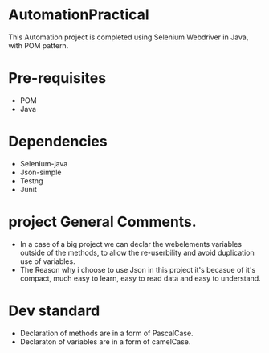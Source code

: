 # AutomationPractical
This Automation project is completed using Selenium Webdriver in Java, with POM pattern.

# Pre-requisites
- POM
- Java

# Dependencies
- Selenium-java
- Json-simple
- Testng
- Junit

# project General Comments.

- In a case of a big project we can declar the webelements variables outside of the methods, to allow the re-userbility and avoid duplication use of variables.
- The Reason why i choose to use Json in this project it's becasue of it's compact, much easy to learn, easy to read data and easy to understand.

# Dev standard
- Declaration of methods are in a form of PascalCase.
- Declaraton of variables are in a form of camelCase.
